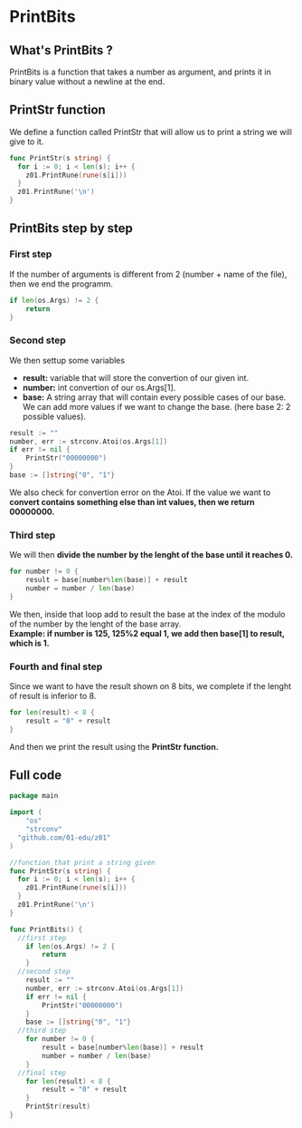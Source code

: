 # PrintBits

## What's PrintBits ?

PrintBits is a function that takes a number as argument, and prints it in binary value without a newline at the end.

## PrintStr function

We define a function called PrintStr that will allow us to print a string we will give to it.  
```go
func PrintStr(s string) {
  for i := 0; i < len(s); i++ {
    z01.PrintRune(rune(s[i]))
  }
  z01.PrintRune('\n')
}
```

## PrintBits step by step

### First step

If the number of arguments is different from 2 (number + name of the file), then we end the programm.  

```go
if len(os.Args) != 2 {
	return
}
```  

### Second step

We then settup some variables
- **result:** variable that will store the convertion of our given int.   
- **number:** int convertion of our os.Args[1].  
- **base:** A string array that will contain every possible cases of our base. We can add more values if we want to change the base. (here base 2: 2 possible values).  

```go
result := ""
number, err := strconv.Atoi(os.Args[1])
if err != nil {
	PrintStr("00000000")
}
base := []string{"0", "1"}
```  
We also check for convertion error on the Atoi. If the value we want to **convert contains something else than int values, then we return 00000000.**  

### Third step

We will then **divide the number by the lenght of the base until it reaches 0.**  


```go
for number != 0 {
	result = base[number%len(base)] + result
	number = number / len(base)
}
```  

We then, inside that loop add to result the base at the index of the modulo of the number by the lenght of the base array.  
**Example: if number is 125, 125%2 equal 1, we add then base[1] to result, which is 1.**  

### Fourth and final step

Since we want to have the result shown on 8 bits, we complete if the lenght of result is inferior to 8.  
```go
for len(result) < 8 {
	result = "0" + result
}
```
And then we print the result using the **PrintStr function.**  

## Full code

```go
package main

import (
	"os"
	"strconv"
  "github.com/01-edu/z01"
)

//function that print a string given
func PrintStr(s string) {
  for i := 0; i < len(s); i++ {
    z01.PrintRune(rune(s[i]))
  }
  z01.PrintRune('\n')
}

func PrintBits() {
  //first step
	if len(os.Args) != 2 {
		return
	}
  //second step
	result := ""
	number, err := strconv.Atoi(os.Args[1])
	if err != nil {
		PrintStr("00000000")
	}
	base := []string{"0", "1"}
  //third step
	for number != 0 {
		result = base[number%len(base)] + result
		number = number / len(base)
	}
  //final step
	for len(result) < 8 {
		result = "0" + result
	}
	PrintStr(result)
}
```